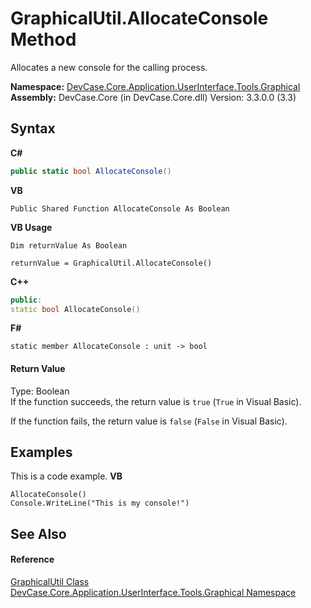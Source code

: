 # GraphicalUtil.AllocateConsole Method 
 

Allocates a new console for the calling process.

**Namespace:**&nbsp;<a href="N_DevCase_Core_Application_UserInterface_Tools_Graphical">DevCase.Core.Application.UserInterface.Tools.Graphical</a><br />**Assembly:**&nbsp;DevCase.Core (in DevCase.Core.dll) Version: 3.3.0.0 (3.3)

## Syntax

**C#**<br />
``` C#
public static bool AllocateConsole()
```

**VB**<br />
``` VB
Public Shared Function AllocateConsole As Boolean
```

**VB Usage**<br />
``` VB Usage
Dim returnValue As Boolean

returnValue = GraphicalUtil.AllocateConsole()
```

**C++**<br />
``` C++
public:
static bool AllocateConsole()
```

**F#**<br />
``` F#
static member AllocateConsole : unit -> bool 

```


#### Return Value
Type: Boolean<br />If the function succeeds, the return value is `true` (`True` in Visual Basic). 

 If the function fails, the return value is `false` (`False` in Visual Basic).

## Examples
This is a code example. 
**VB**<br />
``` VB
AllocateConsole()
Console.WriteLine("This is my console!")
```


## See Also


#### Reference
<a href="T_DevCase_Core_Application_UserInterface_Tools_Graphical_GraphicalUtil">GraphicalUtil Class</a><br /><a href="N_DevCase_Core_Application_UserInterface_Tools_Graphical">DevCase.Core.Application.UserInterface.Tools.Graphical Namespace</a><br />